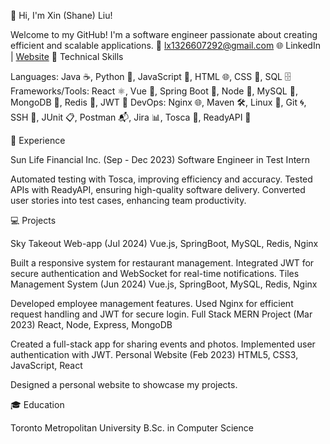 👋 Hi, I'm Xin (Shane) Liu!

Welcome to my GitHub! I'm a software engineer passionate about creating efficient and scalable applications.
📧 lx1326607292@gmail.com 
🌐 LinkedIn | [Website](https://lusanjj.github.io/shaneliu/)
🚀 Technical Skills

Languages: Java ☕, Python 🐍, JavaScript 📜, HTML 🌐, CSS 🎨, SQL 🗄️
Frameworks/Tools: React ⚛️, Vue 🖖, Spring Boot 🚀, Node 🌲, MySQL 🐬, MongoDB 🍃, Redis 🧠, JWT 🔑
DevOps: Nginx 🌐, Maven 🛠️, Linux 🐧, Git 🌀, SSH 🔐, JUnit 📋, Postman 📬, Jira 📊, Tosca 🧪, ReadyAPI 🧬

💼 Experience

Sun Life Financial Inc. (Sep - Dec 2023)
Software Engineer in Test Intern

Automated testing with Tosca, improving efficiency and accuracy.
Tested APIs with ReadyAPI, ensuring high-quality software delivery.
Converted user stories into test cases, enhancing team productivity.

💻 Projects

Sky Takeout Web-app (Jul 2024)
Vue.js, SpringBoot, MySQL, Redis, Nginx

Built a responsive system for restaurant management.
Integrated JWT for secure authentication and WebSocket for real-time notifications.
Tiles Management System (Jun 2024)
Vue.js, SpringBoot, MySQL, Redis, Nginx

Developed employee management features.
Used Nginx for efficient request handling and JWT for secure login.
Full Stack MERN Project (Mar 2023)
React, Node, Express, MongoDB

Created a full-stack app for sharing events and photos.
Implemented user authentication with JWT.
Personal Website (Feb 2023)
HTML5, CSS3, JavaScript, React

Designed a personal website to showcase my projects.




🎓 Education

Toronto Metropolitan University
B.Sc. in Computer Science
 
